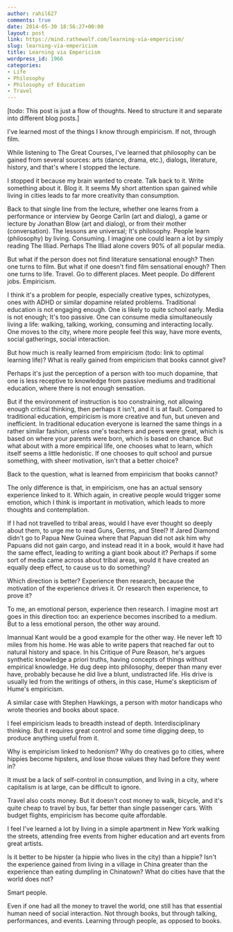 ```yaml
---
author: rahil627
comments: true
date: 2014-05-30 18:56:27+00:00
layout: post
link: https://mind.rathewolf.com/learning-via-empericism/
slug: learning-via-empericism
title: Learning via Empericism
wordpress_id: 1966
categories:
- Life
- Philosophy
- Philosophy of Education
- Travel
---
```


[todo: This post is just a flow of thoughts. Need to structure it and separate into different blog posts.]

I've learned most of the things I know through empiricism. If not, through film.

While listening to The Great Courses, I've learned that philosophy can be gained from several sources: arts (dance, drama, etc.), dialogs, literature, history, and that's where I stopped the lecture.

I stopped it because my brain wanted to create. Talk back to it. Write something about it. Blog it. It seems My short attention span gained while living in cities leads to far more creativity than consumption.

Back to that single line from the lecture, whether one learns from a performance or interview by George Carlin (art and dialog), a game or lecture by Jonathan Blow (art and dialog), or from their mother (conversation). The lessons are universal; It's philosophy. People learn (philosophy) by living. Consuming. I imagine one could learn a lot by simply reading The Illiad. Perhaps The Illiad alone covers 90% of all popular media.

But what if the person does not find literature sensational enough? Then one turns to film. But what if one doesn't find film sensational enough? Then one turns to life. Travel. Go to different places. Meet people. Do different jobs. Empiricism.

I think it's a problem for people, especially creative types, schizotypes, ones with ADHD or similar dopamine related problems. Traditional education is not engaging enough. One is likely to quite school early. Media is not enough; It's too passive. One can consume media simultaneously living a life: walking, talking, working, consuming and interacting locally. One moves to the city, where more people feel this way, have more events, social gatherings, social interaction.

But how much is really learned from empiricism (todo: link to optimal learning life)? What is really gained from empiricism that books cannot give?

Perhaps it's just the perception of a person with too much dopamine, that one is less receptive to knowledge from passive mediums and traditional education, where there is not enough sensation.

But if the environment of instruction is too constraining, not allowing enough critical thinking, then perhaps it isn't, and it is at fault. Compared to traditional education, empiricism is more creative and fun, but uneven and inefficient. In traditional education everyone is learned the same things in a rather similar fashion, unless one's teachers and peers were great, which is based on where your parents were born, which is based on chance. But what about with a more empirical life, one chooses what to learn, which itself seems a little hedonistic. If one chooses to quit school and pursue something, with sheer motivation, isn't that a better choice?

Back to the question, what is learned from empiricism that books cannot?

The only difference is that, in empiricism, one has an actual sensory experience linked to it. Which again, in creative people would trigger some emotion, which I think is important in motivation, which leads to more thoughts and contemplation.

If I had not travelled to tribal areas, would I have ever thought so deeply about them, to urge me to read Guns, Germs, and Steel? If Jared Diamond didn't go to Papua New Guinea where that Papuan did not ask him why Papuans did not gain cargo, and instead read it in a book, would it have had the same effect, leading to writing a giant book about it? Perhaps if some sort of media came across about tribal areas, would it have created an equally deep effect, to cause us to do something?

Which direction is better? Experience then research, because the motivation of the experience drives it. Or research then experience, to prove it?

To me, an emotional person, experience then research. I imagine most art goes in this direction too: an experience becomes inscribed to a medium. But to a less emotional person, the other way around.

Imannual Kant would be a good example for the other way. He never left 10 miles from his home. He was able to write papers that reached far out to natural history and space. In his Critique of Pure Reason, he's argues synthetic knowledge a priori truths, having concepts of things without empirical knowledge. He dug deep into philosophy, deeper than many ever have, probably because he did live a blunt, undistracted life. His drive is usually led from the writings of others, in this case, Hume's skepticism of Hume's empiricism.

A similar case with Stephen Hawkings, a person with motor handicaps who wrote theories and books about space.

I feel empiricism leads to breadth instead of depth. Interdisciplinary thinking. But it requires great control and some time digging deep, to produce anything useful from it.

Why is empiricism linked to hedonism? Why do creatives go to cities, where hippies become hipsters, and lose those values they had before they went in?

It must be a lack of self-control in consumption, and living in a city, where capitalism is at large, can be difficult to ignore.

Travel also costs money. But it doesn't cost money to walk, bicycle, and it's quite cheap to travel by bus, far better than single passenger cars. With budget flights, empiricism has become quite affordable.

I feel I've learned a lot by living in a simple apartment in New York walking the streets, attending free events from higher education and art events from great artists.

Is it better to be hipster (a hippie who lives in the city) than a hippie? Isn't the experience gained from living in a village in China greater than the experience than eating dumpling in Chinatown? What do cities have that the world does not?

Smart people.

Even if one had all the money to travel the world, one still has that essential human need of social interaction. Not through books, but through talking, performances, and events. Learning through people, as opposed to books.
